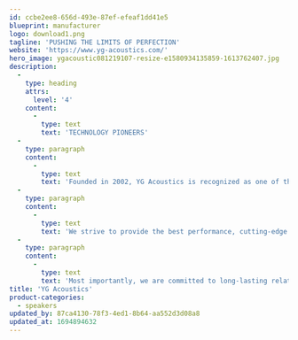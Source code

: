 ```yaml
---
id: ccbe2ee8-656d-493e-87ef-efeaf1dd41e5
blueprint: manufacturer
logo: download1.png
tagline: 'PUSHING THE LIMITS OF PERFECTION'
website: 'https://www.yg-acoustics.com/'
hero_image: ygacoustic081219107-resize-e1580934135859-1613762407.jpg
description:
  -
    type: heading
    attrs:
      level: '4'
    content:
      -
        type: text
        text: 'TECHNOLOGY PIONEERS'
  -
    type: paragraph
    content:
      -
        type: text
        text: 'Founded in 2002, YG Acoustics is recognized as one of the most prominent companies in the high-end audio industry, a pioneer whose technical advancements remain unmatched.'
  -
    type: paragraph
    content:
      -
        type: text
        text: 'We strive to provide the best performance, cutting-edge technology, value, reliability and exceptional customer service. We are here because we make products that we believe in, and we believe in perfection. Dedicated to top-notch craftsmanship and producing life-like sound, creating top-of-the-line speakers is the byproduct of our passion.'
  -
    type: paragraph
    content:
      -
        type: text
        text: 'Most importantly, we are committed to long-lasting relationships with our customers and music lovers around the world.'
title: 'YG Acoustics'
product-categories:
  - speakers
updated_by: 87ca4130-78f3-4ed1-8b64-aa552d3d08a8
updated_at: 1694894632
---
```

